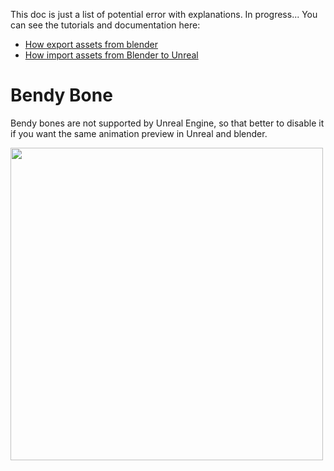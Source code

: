 This doc is just a list of potential error with explanations. In progress...
You can see the tutorials and documentation here:
  - [How export assets from blender](https://github.com/xavier150/Blender-For-UnrealEngine-Addons/blob/master/Tuto/How%20export%20assets%20from%20Blender.md) </br>
  - [How import assets from Blender to Unreal](https://github.com/xavier150/Blender-For-UnrealEngine-Addons/blob/master/Tuto/How%20import%20assets%20from%20Blender%20to%20Unreal.md)


# Bendy Bone
Bendy bones are not supported by Unreal Engine, so that better to disable it if you want the same animation preview in Unreal and blender.

<img src="https://github.com/xavier150/Blender-For-UnrealEngine-Addons/blob/master/Tuto/PotentialErrorDoc_BlenderForUnrealEngine.gif" width="500">

